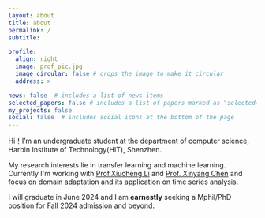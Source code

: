 ```yaml
---
layout: about
title: about
permalink: /
subtitle: 

profile:
  align: right
  image: prof_pic.jpg
  image_circular: false # crops the image to make it circular
  address: >

news: false  # includes a list of news items
selected_papers: false # includes a list of papers marked as "selected={true}"
my_projects: false
social: false  # includes social icons at the bottom of the page
---
```


Hi！I’m an undergraduate student at the department of computer science, Harbin Institute of Technology(HIT), Shenzhen. 

My research interests lie in transfer learning and machine learning. Currently I'm working with [Prof.Xiucheng Li](https://xiucheng.org/contact.html) and [Prof. Xinyang Chen](https://chenxinyang123.github.io/) and focus on domain adaptation and its application on time series analysis. 

I will graduate in June 2024 and I am **earnestly** seeking a Mphil/PhD position for Fall 2024 admission and beyond.
